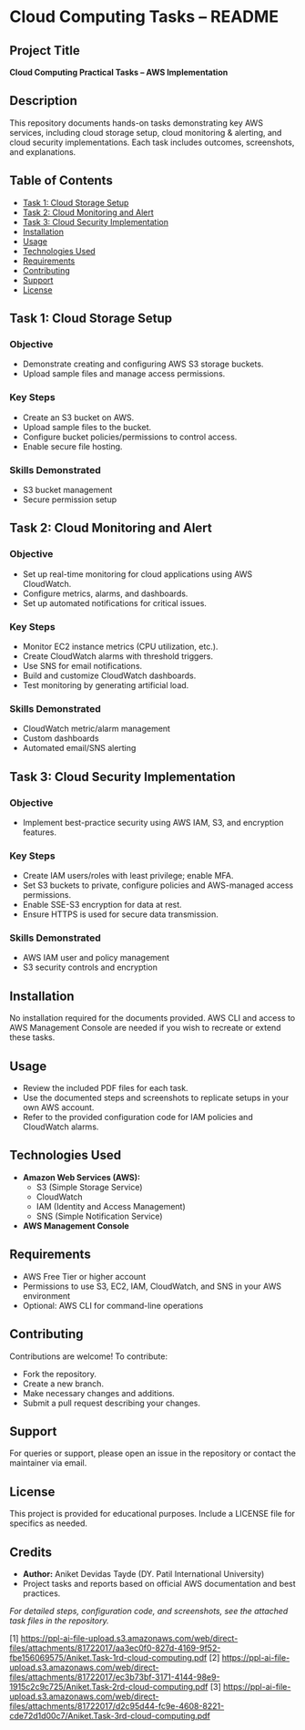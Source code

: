# Cloud Computing Tasks – README

## Project Title
**Cloud Computing Practical Tasks – AWS Implementation**

## Description
This repository documents hands-on tasks demonstrating key AWS services, including cloud storage setup, cloud monitoring & alerting, and cloud security implementations. Each task includes outcomes, screenshots, and explanations.

## Table of Contents
- [Task 1: Cloud Storage Setup](#task-1-cloud-storage-setup)
- [Task 2: Cloud Monitoring and Alert](#task-2-cloud-monitoring-and-alert)
- [Task 3: Cloud Security Implementation](#task-3-cloud-security-implementation)
- [Installation](#installation)
- [Usage](#usage)
- [Technologies Used](#technologies-used)
- [Requirements](#requirements)
- [Contributing](#contributing)
- [Support](#support)
- [License](#license)

## Task 1: Cloud Storage Setup

### Objective
- Demonstrate creating and configuring AWS S3 storage buckets.
- Upload sample files and manage access permissions.

### Key Steps
- Create an S3 bucket on AWS.
- Upload sample files to the bucket.
- Configure bucket policies/permissions to control access.
- Enable secure file hosting.

### Skills Demonstrated
- S3 bucket management
- Secure permission setup

## Task 2: Cloud Monitoring and Alert

### Objective
- Set up real-time monitoring for cloud applications using AWS CloudWatch.
- Configure metrics, alarms, and dashboards.
- Set up automated notifications for critical issues.

### Key Steps
- Monitor EC2 instance metrics (CPU utilization, etc.).
- Create CloudWatch alarms with threshold triggers.
- Use SNS for email notifications.
- Build and customize CloudWatch dashboards.
- Test monitoring by generating artificial load.

### Skills Demonstrated
- CloudWatch metric/alarm management
- Custom dashboards
- Automated email/SNS alerting

## Task 3: Cloud Security Implementation

### Objective
- Implement best-practice security using AWS IAM, S3, and encryption features.

### Key Steps
- Create IAM users/roles with least privilege; enable MFA.
- Set S3 buckets to private, configure policies and AWS-managed access permissions.
- Enable SSE-S3 encryption for data at rest.
- Ensure HTTPS is used for secure data transmission.

### Skills Demonstrated
- AWS IAM user and policy management
- S3 security controls and encryption

## Installation

No installation required for the documents provided. AWS CLI and access to AWS Management Console are needed if you wish to recreate or extend these tasks.

## Usage

- Review the included PDF files for each task.
- Use the documented steps and screenshots to replicate setups in your own AWS account.
- Refer to the provided configuration code for IAM policies and CloudWatch alarms.

## Technologies Used

- **Amazon Web Services (AWS):**
  - S3 (Simple Storage Service)
  - CloudWatch
  - IAM (Identity and Access Management)
  - SNS (Simple Notification Service)
- **AWS Management Console**

## Requirements

- AWS Free Tier or higher account
- Permissions to use S3, EC2, IAM, CloudWatch, and SNS in your AWS environment
- Optional: AWS CLI for command-line operations

## Contributing

Contributions are welcome! To contribute:

- Fork the repository.
- Create a new branch.
- Make necessary changes and additions.
- Submit a pull request describing your changes.

## Support

For queries or support, please open an issue in the repository or contact the maintainer via email.

## License

This project is provided for educational purposes. Include a LICENSE file for specifics as needed.

## Credits

- **Author:** Aniket Devidas Tayde (DY. Patil International University)
- Project tasks and reports based on official AWS documentation and best practices.

*For detailed steps, configuration code, and screenshots, see the attached task files in the repository.*

[1] https://ppl-ai-file-upload.s3.amazonaws.com/web/direct-files/attachments/81722017/aa3ec0f0-827d-4169-9f52-fbe156069575/Aniket.Task-1rd-cloud-computing.pdf
[2] https://ppl-ai-file-upload.s3.amazonaws.com/web/direct-files/attachments/81722017/ec3b73bf-3171-4144-98e9-1915c2c9c725/Aniket.Task-2rd-cloud-computing.pdf
[3] https://ppl-ai-file-upload.s3.amazonaws.com/web/direct-files/attachments/81722017/d2c95d44-fc9e-4608-8221-cde72d1d00c7/Aniket.Task-3rd-cloud-computing.pdf
